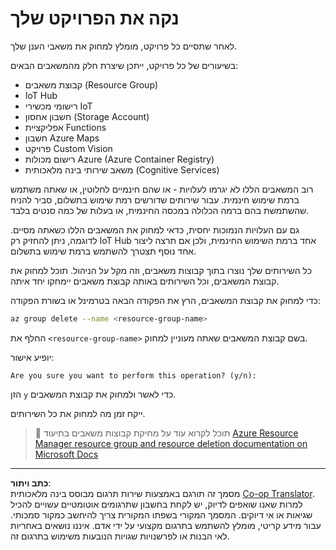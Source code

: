 <!--
CO_OP_TRANSLATOR_METADATA:
{
  "original_hash": "5a94fbab1ba737e9bd6cc6c64f114fa0",
  "translation_date": "2025-08-27T20:23:20+00:00",
  "source_file": "clean-up.md",
  "language_code": "he"
}
-->
# נקה את הפרויקט שלך

לאחר שתסיים כל פרויקט, מומלץ למחוק את משאבי הענן שלך.

בשיעורים של כל פרויקט, ייתכן שיצרת חלק מהמשאבים הבאים:

* קבוצת משאבים (Resource Group)  
* IoT Hub  
* רישומי מכשירי IoT  
* חשבון אחסון (Storage Account)  
* אפליקציית Functions  
* חשבון Azure Maps  
* פרויקט Custom Vision  
* רישום מכולות Azure (Azure Container Registry)  
* משאב שירותי בינה מלאכותית (Cognitive Services)  

רוב המשאבים הללו לא יגרמו לעלויות - או שהם חינמיים לחלוטין, או שאתה משתמש ברמת שימוש חינמית. עבור שירותים שדורשים רמת שימוש בתשלום, סביר להניח שהשתמשת בהם ברמה הכלולה במכסה החינמית, או בעלות של כמה סנטים בלבד.

גם עם העלויות הנמוכות יחסית, כדאי למחוק את המשאבים הללו כשאתה מסיים. לדוגמה, ניתן להחזיק רק IoT Hub אחד ברמת השימוש החינמית, ולכן אם תרצה ליצור אחד נוסף תצטרך להשתמש ברמת שימוש בתשלום.

כל השירותים שלך נוצרו בתוך קבוצות משאבים, וזה מקל על הניהול. תוכל למחוק את קבוצת המשאבים, וכל השירותים באותה קבוצת משאבים יימחקו יחד איתה.

כדי למחוק את קבוצת המשאבים, הרץ את הפקודה הבאה בטרמינל או בשורת הפקודה:

```sh
az group delete --name <resource-group-name>
```

החלף את `<resource-group-name>` בשם קבוצת המשאבים שאתה מעוניין למחוק.

יופיע אישור:

```output
Are you sure you want to perform this operation? (y/n): 
```

הזן `y` כדי לאשר ולמחוק את קבוצת המשאבים.

ייקח זמן מה למחוק את כל השירותים.

> 💁 תוכל לקרוא עוד על מחיקת קבוצות משאבים בתיעוד [Azure Resource Manager resource group and resource deletion documentation on Microsoft Docs](https://docs.microsoft.com/azure/azure-resource-manager/management/delete-resource-group?WT.mc_id=academic-17441-jabenn&tabs=azure-cli)

---

**כתב ויתור**:  
מסמך זה תורגם באמצעות שירות תרגום מבוסס בינה מלאכותית [Co-op Translator](https://github.com/Azure/co-op-translator). למרות שאנו שואפים לדיוק, יש לקחת בחשבון שתרגומים אוטומטיים עשויים להכיל שגיאות או אי דיוקים. המסמך המקורי בשפתו המקורית צריך להיחשב כמקור סמכותי. עבור מידע קריטי, מומלץ להשתמש בתרגום מקצועי על ידי אדם. איננו נושאים באחריות לאי הבנות או לפרשנויות שגויות הנובעות משימוש בתרגום זה.